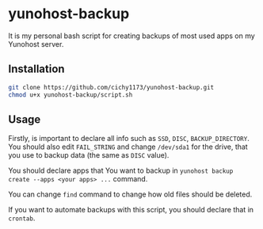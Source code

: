 # yunohost-backup

It is my personal bash script for creating backups of most used apps on my Yunohost server.

## Installation

```bash
git clone https://github.com/cichy1173/yunohost-backup.git
chmod u+x yunohost-backup/script.sh
```
## Usage
Firstly, is important to declare all info such as `SSD`, `DISC`, `BACKUP_DIRECTORY`. You should also edit `FAIL_STRING` and change `/dev/sda1` for the drive, that you use to backup data (the same as `DISC` value).

You should declare apps that You want to backup in `yunohost backup create --apps <your apps> ...` command.

You can change `find` command to change how old files should be deleted. 

If you want to automate backups with this script, you should declare that in `crontab`.